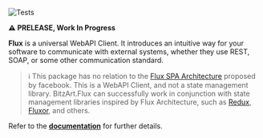 ![Tests](https://github.com/BitzArt/OCPI.Net/actions/workflows/Tests.yml/badge.svg)

**⚠️ PRELEASE, Work In Progress**

**Flux** is a universal WebAPI Client. It introduces an intuitive way for your software to communicate with external systems, whether they use REST, SOAP, or some other communication standard.

> ℹ️
> This package has no relation to the [Flux SPA Architecture](https://www.freecodecamp.org/news/an-introduction-to-the-flux-architectural-pattern-674ea74775c9/) proposed by facebook. This is a WebAPI Client, and not a state management library. BitzArt.Flux can successfully work in conjunction with state management libraries inspired by Flux Architecture, such as [Redux](https://redux.js.org/), [Fluxor](https://github.com/mrpmorris/Fluxor), and others.

Refer to the [**documentation**](https://github.com/BitzArt/Flux/blob/main/docs/README.md) for further details.
